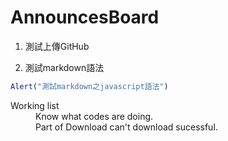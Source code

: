 # AnnouncesBoard

1. 測試上傳GitHub

2. 測試markdown語法
```javascript
Alert("測試markdown之javascript語法")
```
<dl>
  <dt>Working list</dt>
  <dd>Know what codes are doing.</dd>
  <dd>Part of Download can't download sucessful.</dd>
</dl>

